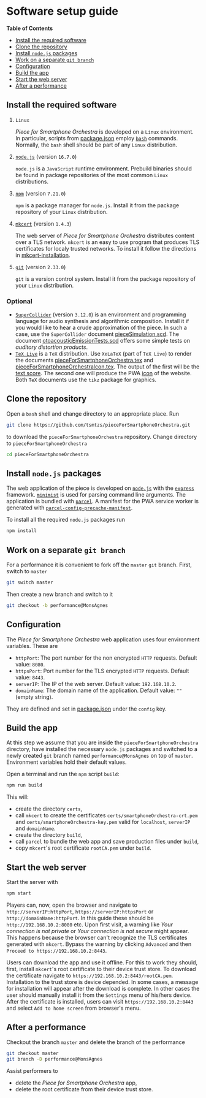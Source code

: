 # Software setup guide

**Table of Contents**

- [Install the required software](#install-the-required-software)
- [Clone the repository](#clone-the-repository)
- [Install `node.js` packages](#install-node.js-packages)
- [Work on a separate `git branch`](#work-on-a-separate-git-branch)
- [Configuration](#configuration)
- [Build the app](#build-the-app)
- [Start the web server](#start-the-web-server)
- [After a performance](#after-a-performance)

## Install the required software

1. `Linux`

	*Piece for Smartphone Orchestra* is developed on a `Linux` environment. In
	particular, scripts from [package.json]() employ 
	[`bash`](https://www.gnu.org/software/bash/) commands. Normally, the `bash` shell should
	be part of any `Linux` distribution.
	
2. [`node.js`](https://nodejs.org/en/) (version `16.7.0`)

	`node.js` is a `JavaScript` runtime environment. Prebuild binaries should be found
	in package repositories of the most common `Linux` distributions.

3. [`npm`](https://docs.npmjs.com/cli/v7/commands/npm) (version `7.21.0`)

	`npm` is a package manager for `node.js`. Install it from the package repository
	of your `Linux` distribution.

4. [`mkcert`](https://github.com/FiloSottile/mkcert) (version `1.4.3`)

	The web server of *Piece for Smartphone Orchestra* distributes content over a TLS network.
	`mkcert` is an easy to use program that produces TLS certificates for localy trusted networks.
	To install it follow the directions in
	[mkcert-installation](https://github.com/FiloSottile/mkcert#installation).
	
5. [`git`](https://git-scm.com/) (version `2.33.0`)

	`git` is a version control system. Install it from the package repository of your `Linux`
	distribution.

### Optional

- [`SuperCollider`](https://supercollider.github.io/) (version `3.12.0`) is an environment
	and programming language for audio synthesis and algorithmic composition. Install it
	if you would like to hear a crude approximation of the piece. In such a case, use the
	`SuperCollider` document [pieceSimulation.scd](supercollider/pieceSimulation.scd).
	The document [otoacousticEmissionTests.scd](supercollider/otoacousticEmissionTests.scd)
	offers some simple tests on *auditory distortion products*.
- [`TeX Live`](https://www.tug.org/texlive/) is a `TeX` distribution. Use `XeLaTeX` (part of `TeX Live`)
	to render the
	documents [pieceForSmartphoneOrchestra.tex](score/pieceForSmartphoneOrchestra.tex)
	and [pieceForSmartphoneOrchestraIcon.tex](tikz/pieceForSmartphoneOrchestraIcon.tex).
	The output of the first will be the [text score](score/pieceForSmartphoneOrchestra.pdf).
	The second one will produce the PWA
	[icon](src/icons/smartphoneOrchestraIcon_192x192.png) of the website. Both
	`TeX` documents use the `tikz` package for graphics.

## Clone the repository

Open a `bash` shell and change directory to an appropriate place. Run

```bash
git clone https://github.com/tsmtzs/pieceForSmartphoneOrchestra.git
```

to download the `pieceForSmartphoneOrchestra` repository. Change directory
to `pieceForSmartphoneOrchestra`

```bash
cd pieceForSmartphoneOrchestra
```

## Install `node.js` packages

The web application of the piece is developed on [`node.js`](https://nodejs.org/en/) with
 the [`express`](https://expressjs.com/) framework. [`minimist`](https://github.com/substack/minimist)
is used for parsing command line arguments. The application is bundled with
[`parcel`](https://parceljs.org/). A manifest for the PWA service worker is generated with
[`parcel-config-precache-manifest`](https://github.com/101arrowz/precache-manifest/tree/master/packages/parcel-config-precache-manifest).
	
To install all the required `node.js` packages run

```bash
npm install
```

## Work on a separate `git branch`

For a performance it is convenient to fork off the `master` `git` branch. First, switch to `master`

```bash
git switch master
```

Then create a new branch and switch to it

```bash
git checkout -b performance@MonsAgnes
```

## Configuration

The *Piece for Smartphone Orchestra* web application uses four environment variables. These are

- `httpPort`: The port number for the non encrypted `HTTP` requests. Default value: `8080`.
- `httpsPort`: Port number for the TLS encrypted `HTTP` requests. Default value: `8443`.
- `serverIP`: The IP of the web server. Default value: `192.168.10.2`.
- `domainName`: The domain name of the application. Default value: `""` (empty string).

They are defined and set in [package.json](package.json) under the `config` key.

## Build the app

At this step we assume that you are inside the `pieceForSmartphoneOrchestra` directory, have
installed the necessary `node.js` packages and switched to a newly created `git` branch named
`performance@MonsAgnes` on top of `master`. Environment variables hold their default values.

Open a terminal and run the `npm` script `build`:

```bash
npm run build
```

This will:

- create the directory `certs`,
- call `mkcert` to create the certificates `certs/smartphoneOrchestra-crt.pem` and
	`certs/smartphoneOrchestra-key.pem` valid for `localhost`, `serverIP` and `domainName`.
- create the directory `build`,
- call `parcel` to bundle the web app and save production files under `build`,
- copy `mkcert`'s root certificate `rootCA.pem` under `build`.

## Start the web server

Start the server with

```bash
npm start
```

Players can, now, open the browser and navigate to `http://serverIP:httpPort`, 
`https://serverIP:httpsPort` or `http://domainName:httpPort`. In this guide these
should be `http://192.168.10.2:8080` etc. Upon first visit, a warning like *Your connection is not private*
or *Your connection is not secure* might appear. This happens because the browser can't recognize the
TLS certificates generated with `mkcert`. Bypass the warning by clicking `Advanced` and then
`Proceed to https://192.168.10.2:8443`.

Users can download the app and use it offline. For this to work they should, first, install `mkcert`'s
root certificate to their device trust store. To download the certificate navigate to
`https://192.168.10.2:8443/rootCA.pem`. Installation to the trust store is device depended.
In some cases, a message for installation will appear after the download is complete. In other cases
the user should manually install it from the `Settings` menu of his/hers device. After the certificate
is installed, 
users can visit `https://192.168.10.2:8443` and select `Add to home screen` from browser's menu.

## After a performance

Checkout the branch `master` and delete the branch of the performance
```bash
git checkout master
git branch -D performance@MonsAgnes
```

Assist performers to

- delete the *Piece for Smartphone Orchestra* app,
- delete the root certificate from their device trust store.
